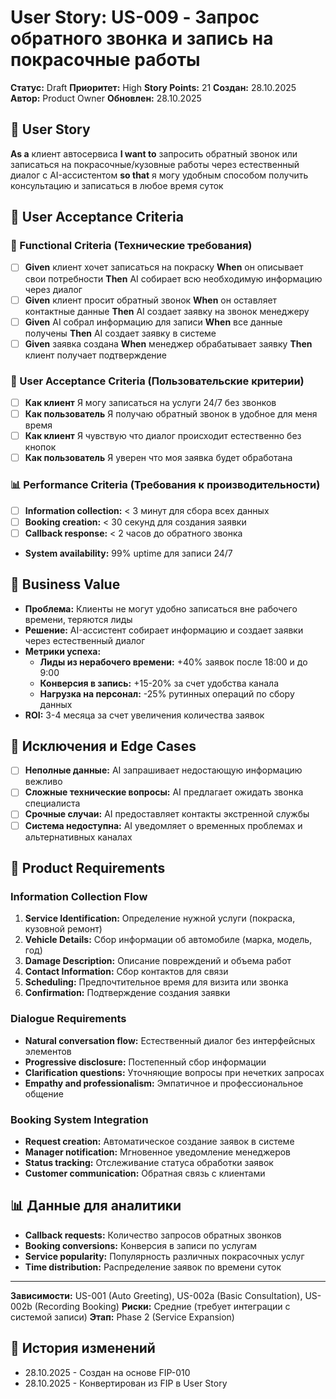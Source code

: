 # User Story: US-009 - Запрос обратного звонка и запись на покрасочные работы

**Статус:** Draft
**Приоритет:** High
**Story Points:** 21
**Создан:** 28.10.2025
**Автор:** Product Owner
**Обновлен:** 28.10.2025

## 📝 User Story
**As a** клиент автосервиса **I want to** запросить обратный звонок или записаться на покрасочные/кузовные работы через естественный диалог с AI-ассистентом **so that** я могу удобным способом получить консультацию и записаться в любое время суток

## 👥 User Acceptance Criteria

### 🤖 Functional Criteria (Технические требования)
- [ ] **Given** клиент хочет записаться на покраску **When** он описывает свои потребности **Then** AI собирает всю необходимую информацию через диалог
- [ ] **Given** клиент просит обратный звонок **When** он оставляет контактные данные **Then** AI создает заявку на звонок менеджеру
- [ ] **Given** AI собрал информацию для записи **When** все данные получены **Then** AI создает заявку в системе
- [ ] **Given** заявка создана **When** менеджер обрабатывает заявку **Then** клиент получает подтверждение

### 👥 User Acceptance Criteria (Пользовательские критерии)
- [ ] **Как клиент** Я могу записаться на услуги 24/7 без звонков
- [ ] **Как пользователь** Я получаю обратный звонок в удобное для меня время
- [ ] **Как клиент** Я чувствую что диалог происходит естественно без кнопок
- [ ] **Как пользователь** Я уверен что моя заявка будет обработана

### 📊 Performance Criteria (Требования к производительности)
- [ ] **Information collection:** < 3 минут для сбора всех данных
- [ ] **Booking creation:** < 30 секунд для создания заявки
- [ ] **Callback response:** < 2 часов до обратного звонка
- **System availability:** 99% uptime для записи 24/7

## 🎯 Business Value
- **Проблема:** Клиенты не могут удобно записаться вне рабочего времени, теряются лиды
- **Решение:** AI-ассистент собирает информацию и создает заявки через естественный диалог
- **Метрики успеха:**
  - **Лиды из нерабочего времени:** +40% заявок после 18:00 и до 9:00
  - **Конверсия в запись:** +15-20% за счет удобства канала
  - **Нагрузка на персонал:** -25% рутинных операций по сбору данных
- **ROI:** 3-4 месяца за счет увеличения количества заявок

## 🚫 Исключения и Edge Cases
- [ ] **Неполные данные:** AI запрашивает недостающую информацию вежливо
- [ ] **Сложные технические вопросы:** AI предлагает ожидать звонка специалиста
- [ ] **Срочные случаи:** AI предоставляет контакты экстренной службы
- [ ] **Система недоступна:** AI уведомляет о временных проблемах и альтернативных каналах

## 🎨 Product Requirements

### Information Collection Flow
1. **Service Identification:** Определение нужной услуги (покраска, кузовной ремонт)
2. **Vehicle Details:** Сбор информации об автомобиле (марка, модель, год)
3. **Damage Description:** Описание повреждений и объема работ
4. **Contact Information:** Сбор контактов для связи
5. **Scheduling:** Предпочтительное время для визита или звонка
6. **Confirmation:** Подтверждение создания заявки

### Dialogue Requirements
- **Natural conversation flow:** Естественный диалог без интерфейсных элементов
- **Progressive disclosure:** Постепенный сбор информации
- **Clarification questions:** Уточняющие вопросы при нечетких запросах
- **Empathy and professionalism:** Эмпатичное и профессиональное общение

### Booking System Integration
- **Request creation:** Автоматическое создание заявок в системе
- **Manager notification:** Мгновенное уведомление менеджеров
- **Status tracking:** Отслеживание статуса обработки заявок
- **Customer communication:** Обратная связь с клиентами

## 📊 Данные для аналитики
- **Callback requests:** Количество запросов обратных звонков
- **Booking conversions:** Конверсия в записи по услугам
- **Service popularity:** Популярность различных покрасочных услуг
- **Time distribution:** Распределение заявок по времени суток

---

**Зависимости:** US-001 (Auto Greeting), US-002a (Basic Consultation), US-002b (Recording Booking)
**Риски:** Средние (требует интеграции с системой записи)
**Этап:** Phase 2 (Service Expansion)

## 🔄 История изменений
- 28.10.2025 - Создан на основе FIP-010
- 28.10.2025 - Конвертирован из FIP в User Story